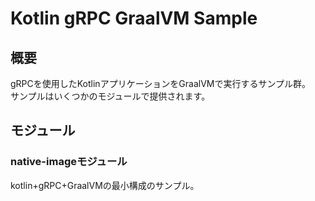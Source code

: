 # Kotlin gRPC GraalVM Sample

## 概要

gRPCを使用したKotlinアプリケーションをGraalVMで実行するサンプル群。  
サンプルはいくつかのモジュールで提供されます。

## モジュール

### native-imageモジュール

kotlin+gRPC+GraalVMの最小構成のサンプル。
